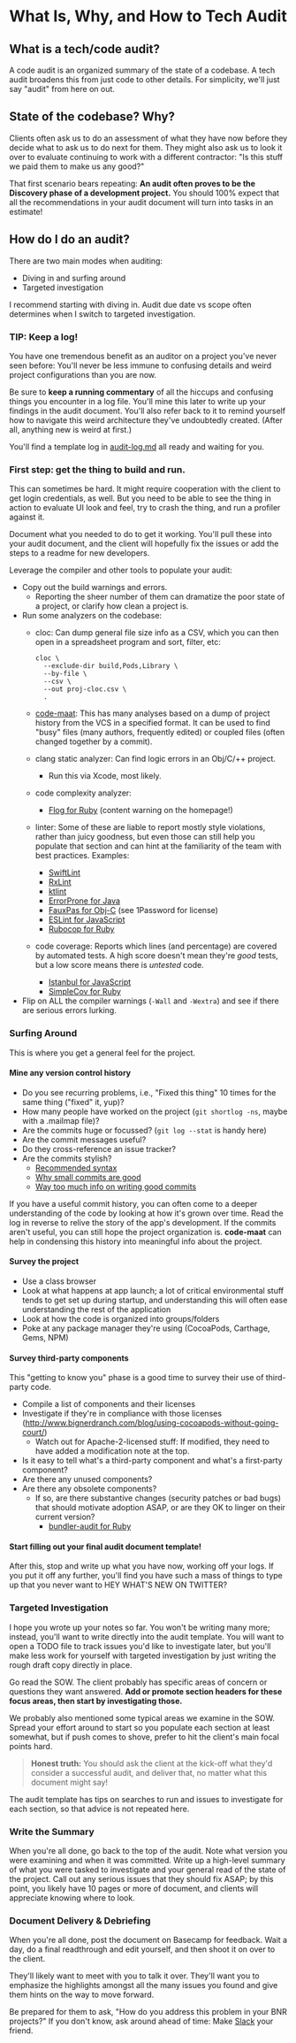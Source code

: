 # What Is, Why, and How to Tech Audit
## What is a tech/code audit?
A code audit is an organized summary of the state of a codebase.
A tech audit broadens this from just code to other details.
For simplicity, we'll just say "audit" from here on out.


## State of the codebase? Why?
Clients often ask us to do an assessment of what they have now
before they decide what to ask us to do next for them.
They might also ask us to look it over
to evaluate continuing to work with a different contractor:
"Is this stuff we paid them to make us any good?"

That first scenario bears repeating:
**An audit often proves to be the Discovery phase of a development project.**
You should 100% expect that all the recommendations in your audit document
will turn into tasks in an estimate!


## How do I do an audit?
There are two main modes when auditing:

- Diving in and surfing around
- Targeted investigation

I recommend starting with diving in.
Audit due date vs scope often determines when I switch to targeted
investigation.

### TIP: Keep a log!
You have one tremendous benefit as an auditor
on a project you've never seen before:
You'll never be less immune to confusing details
and weird project configurations
than you are now.

Be sure to **keep a running commentary**
of all the hiccups and confusing things you encounter in a log file.
You'll mine this later to write up your findings in the audit document.
You'll also refer back to it to remind yourself
how to navigate this weird architecture they've undoubtedly created.
(After all, anything new is weird at first.)

You'll find a template log in [audit-log.md](audit-log.md)
all ready and waiting for you.

### First step: get the thing to build and run.
This can sometimes be hard. It might require cooperation with the client to get login credentials, as well. But you need to be able to see the thing in action to evaluate UI look and feel, try to crash the thing, and run a profiler against it.

Document what you needed to do to get it working. You'll pull these into your audit document, and the client will hopefully fix the issues or add the steps to a readme for new developers.

Leverage the compiler and other tools to populate your audit:

- Copy out the build warnings and errors.
  - Reporting the sheer number of them can dramatize the poor state of a project, or clarify how clean a project is.
- Run some analyzers on the codebase:
    - cloc: Can dump general file size info as a CSV, which you can then open
      in a spreadsheet program and sort, filter, etc:

          cloc \
            --exclude-dir build,Pods,Library \
            --by-file \
            --csv \
            --out proj-cloc.csv \
            .
    - [code-maat](https://github.com/adamtornhill/code-maat): This has many
      analyses based on a dump of project history from the VCS in a specified
      format. It can be used to find "busy" files (many authors, frequently
      edited) or coupled files (often changed together by a commit).
    - clang static analyzer: Can find logic errors in an Obj/C/++ project.
        - Run this via Xcode, most likely.
    - code complexity analyzer:
        - [Flog for Ruby](http://ruby.sadi.st/Flog.html) (content warning on the homepage!)
    - linter: Some of these are liable to report mostly style violations,
      rather than juicy goodness, but even those can still help you populate
      that section and can hint at the familiarity of the team with best
      practices. Examples:
        - [SwiftLint](https://github.com/realm/SwiftLint)
        - [RxLint](https://bitbucket.org/littlerobots/rxlint/)
        - [ktlint](https://ktlint.github.io/)
        - [ErrorProne for Java](https://errorprone.info/)
        - [FauxPas for Obj-C](http://fauxpasapp.com/) (see 1Password for license)
        - [ESLint for JavaScript](https://eslint.org/)
        - [Rubocop for Ruby](https://rubocop.readthedocs.io/)
    - code coverage: Reports which lines (and percentage) are covered by
      automated tests. A high score doesn't mean they're *good* tests, but
      a low score means there is *untested* code.
        - [Istanbul for JavaScript](https://istanbul.js.org/)
        - [SimpleCov for Ruby](https://github.com/colszowka/simplecov)
- Flip on ALL the compiler warnings (`-Wall` and `-Wextra`) and see if there
  are serious errors lurking.


### Surfing Around
This is where you get a general feel for the project.

#### Mine any version control history 

- Do you see recurring problems, i.e., "Fixed this thing" 10 times for the same thing ("fixed" it, yup)?
- How many people have worked on the project (`git shortlog -ns`, maybe with a .mailmap file)?
- Are the commits huge or focussed? (`git log --stat` is handy here)
- Are the commit messages useful?
- Do they cross-reference an issue tracker?
- Are the commits stylish?
    - [Recommended syntax](http://tbaggery.com/2008/04/19/a-note-about-git-commit-messages.html)
    - [Why small commits are good](http://www.bignerdranch.com/blog/small-distinct-commits-say-you-care/)
    - [Way too much info on writing good commits](https://wiki.openstack.org/wiki/GitCommitMessages)


If you have a useful commit history, you can often come to a deeper
understanding of the code by looking at how it's grown over time. Read the log
in reverse to relive the story of the app's development. If the commits aren't
useful, you can still hope the project organization is. **code-maat** can help
in condensing this history into meaningful info about the project.

#### Survey the project

- Use a class browser
- Look at what happens at app launch; a lot of critical environmental stuff tends to get set up during startup, and understanding this will often ease understanding the rest of the application
- Look at how the code is organized into groups/folders
- Poke at any package manager they're using (CocoaPods, Carthage, Gems, NPM)


#### Survey third-party components
This "getting to know you" phase is a good time to survey their use of third-party code.

- Compile a list of components and their licenses
- Investigate if they're in compliance with those licenses (http://www.bignerdranch.com/blog/using-cocoapods-without-going-court/)
    - Watch out for Apache-2-licensed stuff: If modified, they need to have added a modification note at the top.
- Is it easy to tell what's a third-party component and what's a first-party component?
- Are there any unused components?
- Are there any obsolete components?
    - If so, are there substantive changes (security patches or bad bugs) that should motivate adoption ASAP, or are they OK to linger on their current version?
      - [bundler-audit for Ruby](https://github.com/rubysec/bundler-audit)


#### Start filling out your final audit document template!
After this, stop and write up what you have now, working off your logs. If you put it off any further, you'll find you have such a mass of things to type up that you never want to HEY WHAT'S NEW ON TWITTER?



### Targeted Investigation
I hope you wrote up your notes so far.
You won't be writing many more; instead, you'll want to write directly into the audit template.
You will want to open a TODO file to track issues you'd like to investigate later, but you'll make less work for yourself with targeted investigation by just writing the rough draft copy directly in place.

Go read the SOW. The client probably has specific areas of concern or questions they want answered. **Add or promote section headers for these focus areas, then start by investigating those.**

We probably also mentioned some typical areas we examine in the SOW.
Spread your effort around to start so you populate each section at least
somewhat, but if push comes to shove, prefer to hit the client's main focal
points hard.

> **Honest truth:** You should ask the client at the kick-off what
> they'd consider a successful audit, and deliver that, no matter what this
> document might say!

The audit template has tips on searches to run and issues to investigate for
each section, so that advice is not repeated here.


### Write the Summary
When you're all done, go back to the top of the audit.
Note what version you were examining and when it was committed.
Write up a high-level summary of what you were tasked to investigate and your general read of the state of the project.
Call out any serious issues that they should fix ASAP;
by this point, you likely have 10 pages or more of document,
and clients will appreciate knowing where to look.



### Document Delivery & Debriefing
When you're all done, post the document on Basecamp for feedback.
Wait a day, do a final readthrough and edit yourself,
and then shoot it on over to the client.

They'll likely want to meet with you to talk it over.
They'll want you to emphasize the highlights
amongst all the many issues you found
and give them hints on the way to move forward.

Be prepared for them to ask,
"How do you address this problem in your BNR projects?"
If you don't know, ask around ahead of time:
Make [Slack](https://bignerdranch.slack.com/) your friend.
